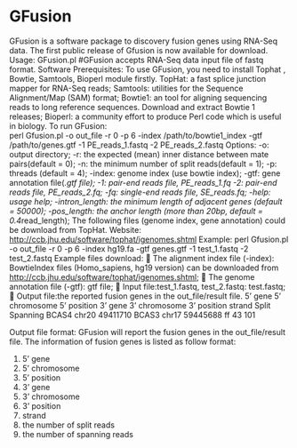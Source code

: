 # GFusion

GFusion is a software package to discovery fusion genes using RNA-Seq data.
The first public release of Gfusion is now available for download. 
Usage:
GFusion.pl #GFusion accepts RNA-Seq data input file of fastq format.
Software Prerequisites:
To use GFusion, you need to install Tophat , Bowtie, Samtools, Bioperl module firstly. 
TopHat: a fast splice junction mapper for RNA-Seq reads;
Samtools: utilities for the Sequence Alignment/Map (SAM) format;
Bowtie1: an tool for aligning sequencing reads to long reference sequences. Download and extract Bowtie 1 releases;
Bioperl:  a community effort to produce Perl code which is useful in biology.
To run GFusion: 	
perl Gfusion.pl -o out_file -r 0 -p 6 -index /path/to/bowtie1_index -gtf /path/to/genes.gtf -1 PE_reads_1.fastq -2 PE_reads_2.fastq 
Options:
-o: output directory;
-r: <int> the expected (mean) inner distance between mate pairs(default = 0);
-n: the minimum number of split reads(default = 1);
-p: <int>threads (default = 4);
-index: genome index (use bowtie index);
-gtf: gene annotation file(*.gtf file);
-1: pair-end reads file, PE_reads_1.fq
-2: pair-end reads file, PE_reads_2.fq;
-fq: single-end reads file, SE_reads.fq;
-help: usage help;
-intron_length: the minimum length of adjacent genes (default = 50000); 
-pos_length: the anchor length (more than 20bp, default = 0.4*read_length);
The following files (genome index, gene annotation) could be download from TopHat. Website: http://ccb.jhu.edu/software/tophat/igenomes.shtml 
Example:
perl Gfusion.pl -o out_file -r 0 -p 6 -index hg19.fa -gtf genes.gtf -1 test_1.fastq -2 test_2.fastq
Example files download:
	The alignment index file (-index): BowtieIndex files (Homo_sapiens, hg19 version) can be downloaded from http://ccb.jhu.edu/software/tophat/igenomes.shtml;
	The genome annotation file (-gtf): gtf file;
	Input file:test_1.fastq, test_2.fastq: test.fastq;
	Output file:the reported fusion genes in the out_file/result file.
5’ gene	5’ chromosome	5’ position	3’ gene	3’ chromosome	3’ position	strand	Split 	Spanning
BCAS4	chr20	49411710	BCAS3	chr17	59445688	ff	43	101

Output file format:
GFusion will report the fusion genes in the out_file/result file. The information of fusion genes is listed as follow format:
1. 5’ gene
2. 5’ chromosome
3. 5’ position
4. 3’ gene
5. 3’ chromosome
6. 3’ position
7. strand
8. the number of split reads
9. the number of spanning reads

